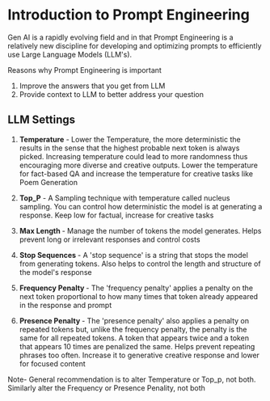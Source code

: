 
# Introduction to Prompt Engineering

Gen AI is a rapidly evolving field and in that Prompt Engineering is a relatively new discipline for developing and optimizing prompts to efficiently use Large Language Models (LLM's). 

Reasons why Prompt Engineering is important

  1. Improve the answers that you get from LLM
  2. Provide context to LLM to better address your question

## LLM Settings

  1. <b>Temperature</b> - Lower the Temperature, the more deterministic the results in the sense that the highest probable next token is always picked. Increasing temperature could lead to more randomness thus encouraging more diverse and creative outputs. Lower the temperature for fact-based QA and increase the temperature for creative tasks like Poem Generation
  2. <b>Top_P</b> - A Sampling technique with temperature called nucleus sampling. You can control how deterministic the model is at generating a response. Keep low for factual, increase for creative tasks

  3. <b>Max Length </b> - Manage the number of tokens the model generates. Helps prevent long or irrelevant responses and control costs
  4. <b>Stop Sequences </b>- A 'stop sequence' is a string that stops the model from generating tokens. Also helps to control the length and structure of the model's response
  5. <b>Frequency Penalty </b> - The 'frequency penalty' applies a penalty on the next token proportional to how many times that token already appeared in the response and prompt
  6. <b>Presence Penalty </b>- The 'presence penalty' also applies a penalty on repeated tokens but, unlike the frequency penalty, the penalty is the same for all repeated tokens. A token that appears twice and a token that appears 10 times are penalized the same. Helps prevent repeating phrases too often. Increase it to generative creative response and lower for focused content

Note- General recommendation is to alter Temperature or Top_p, not both. Similarly alter the Frequency or Presence Penality, not both
